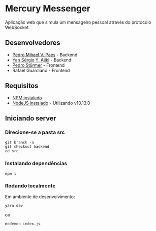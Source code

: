 # Mercury Messenger

Aplicação web que simula um mensageiro pessoal através do protocolo WebSocket.

## Desenvolvedores

* [Pedro Mihael V. Paes](https://github.com/opedropaes/) - Backend
* [Yan Sérgio Y. Ajiki](https://github.com/hi-im-yan/) - Backend
* [Pedro Stürmer](https://github.com/pedrost/) - Frontend
* Rafael Guardiano - Frontend

## Requisitos
* [NPM instalado](https://www.npmjs.com/)
* [NodeJS instalado](https://nodejs.org/en/) - Utilizando v10.13.0

## Iniciando server

### Direcione-se a pasta src
```
git branch -a
git checkout backend
cd src
```
### Instalando dependências
```
npm i
```
### Rodando localmente
Em ambiente de desenvolvimento:
```
yarn dev
```
ou
```
nodemon index.js
```



